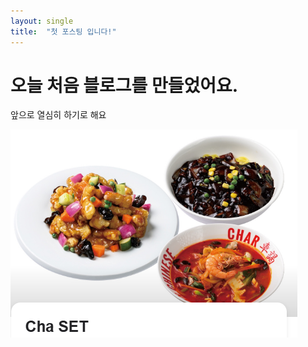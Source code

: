 ```yaml
---
layout: single
title:  "첫 포스팅 입니다!"
---
```


# 오늘 처음 블로그를 만들었어요.
앞으로 열심히 하기로 해요

![image-20250523163041994](../images/2025-05-22-first/image-20250523163041994.png)
